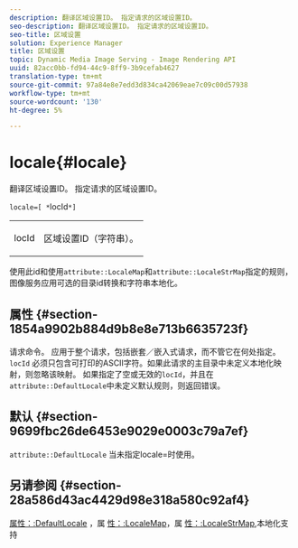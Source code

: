 ```yaml
---
description: 翻译区域设置ID。 指定请求的区域设置ID。
seo-description: 翻译区域设置ID。 指定请求的区域设置ID。
seo-title: 区域设置
solution: Experience Manager
title: 区域设置
topic: Dynamic Media Image Serving - Image Rendering API
uuid: 82acc0bb-fd94-44c9-8ff9-3b9cefab4627
translation-type: tm+mt
source-git-commit: 97a84e8e7edd3d834ca42069eae7c09c00d57938
workflow-type: tm+mt
source-wordcount: '130'
ht-degree: 5%

---
```



# locale{#locale}

翻译区域设置ID。 指定请求的区域设置ID。

`locale=[ *`locId`*]`

<table id="simpletable_C1899AD02C984ED3896B7620916637E7"> 
 <tr class="strow"> 
  <td class="stentry"> <p><span class="codeph"> <span class="varname"> locId</span></span> </p> </td> 
  <td class="stentry"> <p>区域设置ID（字符串）。 </p></td> 
 </tr> 
</table>

使用此id和使用`attribute::LocaleMap`和`attribute::LocaleStrMap`指定的规则，图像服务应用可选的目录id转换和字符串本地化。

## 属性 {#section-1854a9902b884d9b8e8e713b6635723f}

请求命令。 应用于整个请求，包括嵌套／嵌入式请求，而不管它在何处指定。 `locId` 必须只包含可打印的ASCII字符。如果此请求的主目录中未定义本地化映射，则忽略该映射。 如果指定了空或无效的`locId`，并且在`attribute::DefaultLocale`中未定义默认规则，则返回错误。

## 默认 {#section-9699fbc26de6453e9029e0003c79a7ef}

`attribute::DefaultLocale` 当未指定locale=时使用。

## 另请参阅 {#section-28a586d43ac4429d98e318a580c92af4}

[属性：:DefaultLocale](../../../../../is-api/image-catalog/image-serving-api-ref/c-image-catalog-reference/c-attributes-reference/r-defaultlocale.md#reference-69462ad9923f464f80c2c012342a6b6b) ，属 [性：:LocaleMap](../../../../../is-api/image-catalog/image-serving-api-ref/c-image-catalog-reference/c-attributes-reference/r-localemap.md#reference-49bbf598f8ea47c3a563755cef306318)，属 [性：:LocaleStrMap](../../../../../is-api/image-catalog/image-serving-api-ref/c-image-catalog-reference/c-attributes-reference/r-localestrmap.md#reference-98c42070a4bc4baf92537132be2b5b1e),本地化支持

